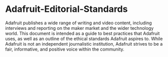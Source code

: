 # Adafruit-Editorial-Standards
Adafruit publishes a wide range of writing and video content, including interviews and reporting on the maker market and the wider technology world.  This document is intended as a guide to best practices that Adafruit uses, as well as an outline of the ethical standards Adafruit aspires to.  While Adafruit is not an independent journalistic institution, Adafruit strives to be a fair, informative, and positive voice within the community.
